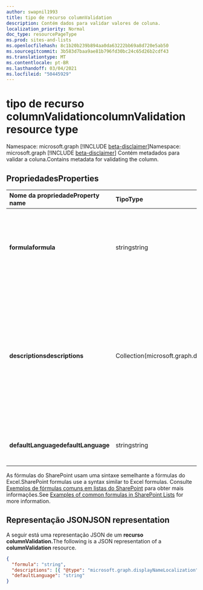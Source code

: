 ```yaml
---
author: swapnil1993
title: tipo de recurso columnValidation
description: Contém dados para validar valores de coluna.
localization_priority: Normal
doc_type: resourcePageType
ms.prod: sites-and-lists
ms.openlocfilehash: 8c1b20b239b894aa0da63222bb69a8d720e5ab50
ms.sourcegitcommit: 3b583d7baa9ae81b796fd30bc24c65d26b2cdf43
ms.translationtype: MT
ms.contentlocale: pt-BR
ms.lasthandoff: 03/04/2021
ms.locfileid: "50445929"
---
```

# <a name="columnvalidation-resource-type"></a><span data-ttu-id="a3f5f-103">tipo de recurso columnValidation</span><span class="sxs-lookup"><span data-stu-id="a3f5f-103">columnValidation resource type</span></span>

<span data-ttu-id="a3f5f-104">Namespace: microsoft.graph [!INCLUDE [beta-disclaimer](../../includes/beta-disclaimer.md)]</span><span class="sxs-lookup"><span data-stu-id="a3f5f-104">Namespace: microsoft.graph [!INCLUDE [beta-disclaimer](../../includes/beta-disclaimer.md)]</span></span>
<span data-ttu-id="a3f5f-105">Contém metadados para validar a coluna.</span><span class="sxs-lookup"><span data-stu-id="a3f5f-105">Contains metadata for validating the column.</span></span>


## <a name="properties"></a><span data-ttu-id="a3f5f-106">Propriedades</span><span class="sxs-lookup"><span data-stu-id="a3f5f-106">Properties</span></span>

| <span data-ttu-id="a3f5f-107">Nome da propriedade</span><span class="sxs-lookup"><span data-stu-id="a3f5f-107">Property name</span></span>  | <span data-ttu-id="a3f5f-108">Tipo</span><span class="sxs-lookup"><span data-stu-id="a3f5f-108">Type</span></span>    | <span data-ttu-id="a3f5f-109">Descrição</span><span class="sxs-lookup"><span data-stu-id="a3f5f-109">Description</span></span>
|:---------------|:--------|:--------------------------------------------------
| <span data-ttu-id="a3f5f-110">**formula**</span><span class="sxs-lookup"><span data-stu-id="a3f5f-110">**formula**</span></span>    | <span data-ttu-id="a3f5f-111">string</span><span class="sxs-lookup"><span data-stu-id="a3f5f-111">string</span></span>  | <span data-ttu-id="a3f5f-112">A fórmula para validar o valor da coluna.</span><span class="sxs-lookup"><span data-stu-id="a3f5f-112">The formula to validate column value.</span></span> <span data-ttu-id="a3f5f-113">Por exemplos, consulte [Exemplos de fórmulas comuns em listas](https://support.microsoft.com/office/examples-of-common-formulas-in-sharepoint-lists-d81f5f21-2b4e-45ce-b170-bf7ebf6988b3)</span><span class="sxs-lookup"><span data-stu-id="a3f5f-113">For examples, see [Examples of common formulas in lists](https://support.microsoft.com/office/examples-of-common-formulas-in-sharepoint-lists-d81f5f21-2b4e-45ce-b170-bf7ebf6988b3)</span></span> 
| <span data-ttu-id="a3f5f-114">**descriptions**</span><span class="sxs-lookup"><span data-stu-id="a3f5f-114">**descriptions**</span></span>    | <span data-ttu-id="a3f5f-115">Collection(microsoft.graph.displayNameLocalization)</span><span class="sxs-lookup"><span data-stu-id="a3f5f-115">Collection(microsoft.graph.displayNameLocalization)</span></span>  | <span data-ttu-id="a3f5f-116">Mensagens localizadas que explicam o que é necessário para que o valor dessa coluna seja considerado válido.</span><span class="sxs-lookup"><span data-stu-id="a3f5f-116">Localized messages that explain what is needed for this column's value to be considered valid.</span></span> <span data-ttu-id="a3f5f-117">O usuário será solicitado com essa mensagem se a validação falhar.</span><span class="sxs-lookup"><span data-stu-id="a3f5f-117">User will be prompted with this message if validation fails.</span></span> 
| <span data-ttu-id="a3f5f-118">**defaultLanguage**</span><span class="sxs-lookup"><span data-stu-id="a3f5f-118">**defaultLanguage**</span></span>    | <span data-ttu-id="a3f5f-119">string</span><span class="sxs-lookup"><span data-stu-id="a3f5f-119">string</span></span>  | <span data-ttu-id="a3f5f-120">Marca de idioma padrão BCP 47 para a descrição.</span><span class="sxs-lookup"><span data-stu-id="a3f5f-120">Default BCP 47 language tag for the description.</span></span>

<span data-ttu-id="a3f5f-121">As fórmulas do SharePoint usam uma sintaxe semelhante a fórmulas do Excel.</span><span class="sxs-lookup"><span data-stu-id="a3f5f-121">SharePoint formulas use a syntax similar to Excel formulas.</span></span>
<span data-ttu-id="a3f5f-122">Consulte [Exemplos de fórmulas comuns em listas do SharePoint][SPFormulas] para obter mais informações.</span><span class="sxs-lookup"><span data-stu-id="a3f5f-122">See [Examples of common formulas in SharePoint Lists][SPFormulas] for more information.</span></span>

## <a name="json-representation"></a><span data-ttu-id="a3f5f-123">Representação JSON</span><span class="sxs-lookup"><span data-stu-id="a3f5f-123">JSON representation</span></span>

<span data-ttu-id="a3f5f-124">A seguir está uma representação JSON de um **recurso columnValidation.**</span><span class="sxs-lookup"><span data-stu-id="a3f5f-124">The following is a JSON representation of a **columnValidation** resource.</span></span>
<!-- { "blockType": "resource", "@odata.type": "microsoft.graph.columnValidation"} -->

```json
{
  "formula": "string",
  "descriptions": [{ "@type": "microsoft.graph.displayNameLocalization" }],
  "defaultLanguage": "string"
}
```

[SPFormulas]: https://support.office.com/article/Examples-of-common-formulas-in-SharePoint-Lists-d81f5f21-2b4e-45ce-b170-bf7ebf6988b3
